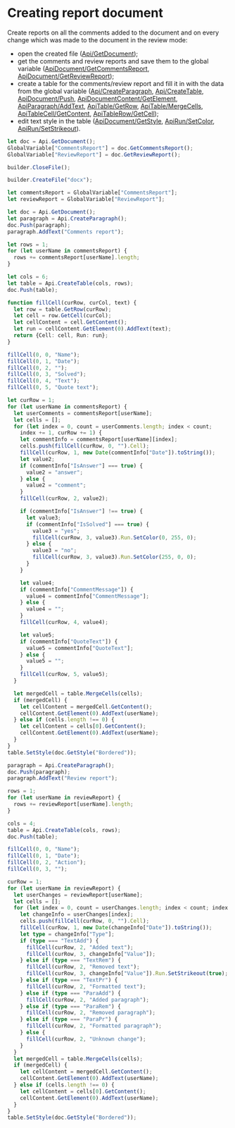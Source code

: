 # Creating report document

Create reports on all the comments added to the document and on every change which was made to the document in the review mode:

- open the created file ([Api/GetDocument](../text-document-api/Api/Methods/GetDocument.md));
- get the comments and review reports and save them to the global variable ([ApiDocument/GetCommentsReport](../text-document-api/ApiDocument/Methods/GetCommentsReport.md), [ApiDocument/GetReviewReport](../text-document-api/ApiDocument/Methods/GetReviewReport.md));
- create a table for the comments/review report and fill it in with the data from the global variable ([Api/CreateParagraph](../text-document-api/Api/Methods/CreateParagraph.md), [Api/CreateTable](../text-document-api/Api/Methods/CreateTable.md), [ApiDocument/Push](../text-document-api/ApiDocument/Methods/Push.md), [ApiDocumentContent/GetElement](../text-document-api/ApiDocumentContent/Methods/GetElement.md), [ApiParagraph/AddText](../text-document-api/ApiParagraph/Methods/AddText.md), [ApiTable/GetRow](../text-document-api/ApiTable/Methods/GetRow.md), [ApiTable/MergeCells](../text-document-api/ApiTable/Methods/MergeCells.md), [ApiTableCell/GetContent](../text-document-api/ApiTableCell/Methods/GetContent.md), [ApiTableRow/GetCell](../text-document-api/ApiTableRow/Methods/GetCell.md));
- edit text style in the table ([ApiDocument/GetStyle](../text-document-api/ApiDocument/Methods/GetStyle.md), [ApiRun/SetColor](../text-document-api/ApiRun/Methods/SetColor.md), [ApiRun/SetStrikeout](../text-document-api/ApiRun/Methods/SetStrikeout.md)).

```ts document-builder={"document": {"url": "https://static.onlyoffice.com/assets/docs/samples/document_review_mode.docx"}, "documentType": "word", "editorConfig": {"customization": {"zoom": 60}}}
let doc = Api.GetDocument();
GlobalVariable["CommentsReport"] = doc.GetCommentsReport();
GlobalVariable["ReviewReport"] = doc.GetReviewReport();

builder.CloseFile();

builder.CreateFile("docx");

let commentsReport = GlobalVariable["CommentsReport"];
let reviewReport = GlobalVariable["ReviewReport"];

let doc = Api.GetDocument();
let paragraph = Api.CreateParagraph();
doc.Push(paragraph);
paragraph.AddText("Comments report");

let rows = 1;
for (let userName in commentsReport) {
  rows += commentsReport[userName].length;
}

let cols = 6;
let table = Api.CreateTable(cols, rows);
doc.Push(table);

function fillCell(curRow, curCol, text) {
  let row = table.GetRow(curRow);
  let cell = row.GetCell(curCol);
  let cellContent = cell.GetContent();
  let run = cellContent.GetElement(0).AddText(text);
  return {Cell: cell, Run: run};
}

fillCell(0, 0, "Name");
fillCell(0, 1, "Date");
fillCell(0, 2, "");
fillCell(0, 3, "Solved");
fillCell(0, 4, "Text");
fillCell(0, 5, "Quote text");

let curRow = 1;
for (let userName in commentsReport) {
  let userComments = commentsReport[userName];
  let cells = [];
  for (let index = 0, count = userComments.length; index < count;
    index += 1, curRow += 1) {
    let commentInfo = commentsReport[userName][index];
    cells.push(fillCell(curRow, 0, "").Cell);
    fillCell(curRow, 1, new Date(commentInfo["Date"]).toString());
    let value2;
    if (commentInfo["IsAnswer"] === true) {
      value2 = "answer";
    } else {
      value2 = "comment";
    }
    fillCell(curRow, 2, value2);

    if (commentInfo["IsAnswer"] !== true) {
      let value3;
      if (commentInfo["IsSolved"] === true) {
        value3 = "yes";
        fillCell(curRow, 3, value3).Run.SetColor(0, 255, 0);
      } else {
        value3 = "no";
        fillCell(curRow, 3, value3).Run.SetColor(255, 0, 0);
      }
    }

    let value4;
    if (commentInfo["CommentMessage"]) {
      value4 = commentInfo["CommentMessage"];
    } else {
      value4 = "";
    }
    fillCell(curRow, 4, value4);

    let value5;
    if (commentInfo["QuoteText"]) {
      value5 = commentInfo["QuoteText"];
    } else {
      value5 = "";
    }
    fillCell(curRow, 5, value5);
  }

  let mergedCell = table.MergeCells(cells);
  if (mergedCell) {
    let cellContent = mergedCell.GetContent();
    cellContent.GetElement(0).AddText(userName);
  } else if (cells.length !== 0) {
    let cellContent = cells[0].GetContent();
    cellContent.GetElement(0).AddText(userName);
  }
}
table.SetStyle(doc.GetStyle("Bordered"));

paragraph = Api.CreateParagraph();
doc.Push(paragraph);
paragraph.AddText("Review report");

rows = 1;
for (let userName in reviewReport) {
  rows += reviewReport[userName].length;
}

cols = 4;
table = Api.CreateTable(cols, rows);
doc.Push(table);

fillCell(0, 0, "Name");
fillCell(0, 1, "Date");
fillCell(0, 2, "Action");
fillCell(0, 3, "");

curRow = 1;
for (let userName in reviewReport) {
  let userChanges = reviewReport[userName];
  let cells = [];
  for (let index = 0, count = userChanges.length; index < count; index += 1, curRow += 1) {
    let changeInfo = userChanges[index];
    cells.push(fillCell(curRow, 0, "").Cell);
    fillCell(curRow, 1, new Date(changeInfo["Date"]).toString());
    let type = changeInfo["Type"];
    if (type === "TextAdd") {
      fillCell(curRow, 2, "Added text");
      fillCell(curRow, 3, changeInfo["Value"]);
    } else if (type === "TextRem") {
      fillCell(curRow, 2, "Removed text");
      fillCell(curRow, 3, changeInfo["Value"]).Run.SetStrikeout(true);
    } else if (type === "TextPr") {
      fillCell(curRow, 2, "Formatted text");
    } else if (type === "ParaAdd") {
      fillCell(curRow, 2, "Added paragraph");
    } else if (type === "ParaRem") {
      fillCell(curRow, 2, "Removed paragraph");
    } else if (type === "ParaPr") {
      fillCell(curRow, 2, "Formatted paragraph");
    } else {
      fillCell(curRow, 2, "Unknown change");
    }
  }
  let mergedCell = table.MergeCells(cells);
  if (mergedCell) {
    let cellContent = mergedCell.GetContent();
    cellContent.GetElement(0).AddText(userName);
  } else if (cells.length !== 0) {
    let cellContent = cells[0].GetContent();
    cellContent.GetElement(0).AddText(userName);
  }
}
table.SetStyle(doc.GetStyle("Bordered"));
```
